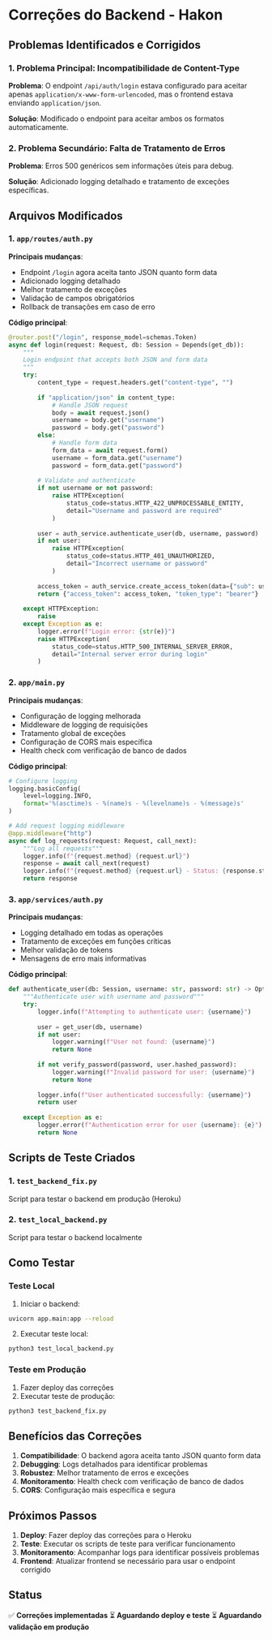 # Correções do Backend - Hakon

## Problemas Identificados e Corrigidos

### 1. Problema Principal: Incompatibilidade de Content-Type

**Problema**: O endpoint `/api/auth/login` estava configurado para aceitar apenas `application/x-www-form-urlencoded`, mas o frontend estava enviando `application/json`.

**Solução**: Modificado o endpoint para aceitar ambos os formatos automaticamente.

### 2. Problema Secundário: Falta de Tratamento de Erros

**Problema**: Erros 500 genéricos sem informações úteis para debug.

**Solução**: Adicionado logging detalhado e tratamento de exceções específicas.

## Arquivos Modificados

### 1. `app/routes/auth.py`

**Principais mudanças**:
- Endpoint `/login` agora aceita tanto JSON quanto form data
- Adicionado logging detalhado
- Melhor tratamento de exceções
- Validação de campos obrigatórios
- Rollback de transações em caso de erro

**Código principal**:
```python
@router.post("/login", response_model=schemas.Token)
async def login(request: Request, db: Session = Depends(get_db)):
    """
    Login endpoint that accepts both JSON and form data
    """
    try:
        content_type = request.headers.get("content-type", "")
        
        if "application/json" in content_type:
            # Handle JSON request
            body = await request.json()
            username = body.get("username")
            password = body.get("password")
        else:
            # Handle form data
            form_data = await request.form()
            username = form_data.get("username")
            password = form_data.get("password")
        
        # Validate and authenticate
        if not username or not password:
            raise HTTPException(
                status_code=status.HTTP_422_UNPROCESSABLE_ENTITY,
                detail="Username and password are required"
            )
        
        user = auth_service.authenticate_user(db, username, password)
        if not user:
            raise HTTPException(
                status_code=status.HTTP_401_UNAUTHORIZED, 
                detail="Incorrect username or password"
            )
        
        access_token = auth_service.create_access_token(data={"sub": user.username})
        return {"access_token": access_token, "token_type": "bearer"}
        
    except HTTPException:
        raise
    except Exception as e:
        logger.error(f"Login error: {str(e)}")
        raise HTTPException(
            status_code=status.HTTP_500_INTERNAL_SERVER_ERROR,
            detail="Internal server error during login"
        )
```

### 2. `app/main.py`

**Principais mudanças**:
- Configuração de logging melhorada
- Middleware de logging de requisições
- Tratamento global de exceções
- Configuração de CORS mais específica
- Health check com verificação de banco de dados

**Código principal**:
```python
# Configure logging
logging.basicConfig(
    level=logging.INFO,
    format='%(asctime)s - %(name)s - %(levelname)s - %(message)s'
)

# Add request logging middleware
@app.middleware("http")
async def log_requests(request: Request, call_next):
    """Log all requests"""
    logger.info(f"{request.method} {request.url}")
    response = await call_next(request)
    logger.info(f"{request.method} {request.url} - Status: {response.status_code}")
    return response
```

### 3. `app/services/auth.py`

**Principais mudanças**:
- Logging detalhado em todas as operações
- Tratamento de exceções em funções críticas
- Melhor validação de tokens
- Mensagens de erro mais informativas

**Código principal**:
```python
def authenticate_user(db: Session, username: str, password: str) -> Optional[User]:
    """Authenticate user with username and password"""
    try:
        logger.info(f"Attempting to authenticate user: {username}")
        
        user = get_user(db, username)
        if not user:
            logger.warning(f"User not found: {username}")
            return None
            
        if not verify_password(password, user.hashed_password):
            logger.warning(f"Invalid password for user: {username}")
            return None
            
        logger.info(f"User authenticated successfully: {username}")
        return user
        
    except Exception as e:
        logger.error(f"Authentication error for user {username}: {e}")
        return None
```

## Scripts de Teste Criados

### 1. `test_backend_fix.py`
Script para testar o backend em produção (Heroku)

### 2. `test_local_backend.py`
Script para testar o backend localmente

## Como Testar

### Teste Local
1. Iniciar o backend:
```bash
uvicorn app.main:app --reload
```

2. Executar teste local:
```bash
python3 test_local_backend.py
```

### Teste em Produção
1. Fazer deploy das correções
2. Executar teste de produção:
```bash
python3 test_backend_fix.py
```

## Benefícios das Correções

1. **Compatibilidade**: O backend agora aceita tanto JSON quanto form data
2. **Debugging**: Logs detalhados para identificar problemas
3. **Robustez**: Melhor tratamento de erros e exceções
4. **Monitoramento**: Health check com verificação de banco de dados
5. **CORS**: Configuração mais específica e segura

## Próximos Passos

1. **Deploy**: Fazer deploy das correções para o Heroku
2. **Teste**: Executar os scripts de teste para verificar funcionamento
3. **Monitoramento**: Acompanhar logs para identificar possíveis problemas
4. **Frontend**: Atualizar frontend se necessário para usar o endpoint corrigido

## Status

✅ **Correções implementadas**
⏳ **Aguardando deploy e teste**
⏳ **Aguardando validação em produção**